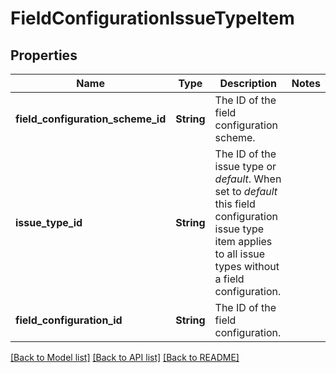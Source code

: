 # FieldConfigurationIssueTypeItem

## Properties

Name | Type | Description | Notes
------------ | ------------- | ------------- | -------------
**field_configuration_scheme_id** | **String** | The ID of the field configuration scheme. | 
**issue_type_id** | **String** | The ID of the issue type or *default*. When set to *default* this field configuration issue type item applies to all issue types without a field configuration. | 
**field_configuration_id** | **String** | The ID of the field configuration. | 

[[Back to Model list]](../README.md#documentation-for-models) [[Back to API list]](../README.md#documentation-for-api-endpoints) [[Back to README]](../README.md)


